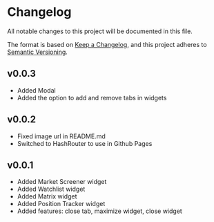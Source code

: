 # Changelog
All notable changes to this project will be documented in this file.

The format is based on [Keep a Changelog](https://keepachangelog.com/en/1.0.0/),
and this project adheres to [Semantic Versioning](https://semver.org/spec/v2.0.0.html).

## v0.0.3
- Added Modal
- Added the option to add and remove tabs in widgets

## v0.0.2
- Fixed image url in README.md
- Switched to HashRouter to use in Github Pages

## v0.0.1
- Added Market Screener widget
- Added Watchlist widget
- Added Matrix widget
- Added Position Tracker widget
- Added features: close tab, maximize widget, close widget